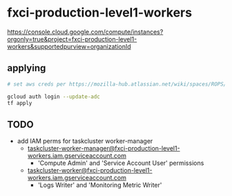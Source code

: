 # fxci-production-level1-workers

https://console.cloud.google.com/compute/instances?orgonly=true&project=fxci-production-level1-workers&supportedpurview=organizationId

## applying

```bash
# set aws creds per https://mozilla-hub.atlassian.net/wiki/spaces/ROPS/pages/1052606564/Using+Terraform+with+AWS+SSO

gcloud auth login --update-adc
tf apply
```

## TODO

- add IAM perms for taskcluster worker-manager
  - taskcluster-worker-manager@fxci-production-level1-workers.iam.gserviceaccount.com
    - 'Compute Admin' and 'Service Account User' permissions
  - taskcluster-worker@fxci-production-level1-workers.iam.gserviceaccount.com
    - 'Logs Writer' and 'Monitoring Metric Writer'